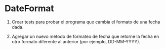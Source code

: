 # DateFormat

1. Crear tests para probar el programa que cambia el formato de una fecha dada. 

2. Agregar un nuevo método de formateo de fecha que retorne la fecha en otro formato diferente al anterior (por ejemplo, DD-MM-YYYY).
